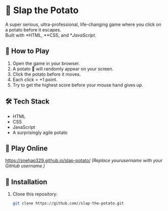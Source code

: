 # 🥔 Slap the Potato

A super serious, ultra-professional, life-changing game where you click on a potato before it escapes.  
Built with *HTML, **CSS, and **JavaScript*.

## 🎯 How to Play
1. Open the game in your browser.
2. A potato 🥔 will randomly appear on your screen.
3. Click the potato before it moves.
4. Each click = +1 point.
5. Try to get the highest score before your mouse hand gives up.

## 🛠 Tech Stack
- HTML
- CSS
- JavaScript
- A surprisingly agile potato

## 🚀 Play Online
https://snehap329.github.io/slap-potato/
*(Replace yourusername with your GitHub username.)*

## 📂 Installation
1. Clone this repository:
   ```bash
   git clone https://github.com//slap-the-potato.git
